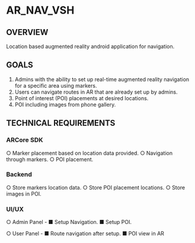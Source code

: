 # AR_NAV_VSH

## OVERVIEW
Location based augmented reality android application for navigation.

## GOALS

1. Admins with the ability to set up real-time augmented reality navigation for a specific area
using markers.
2. Users can navigate routes in AR that are already set up by admins.
3. Point of interest (POI) placements at desired locations.
4. POI including images from phone gallery.

## TECHNICAL REQUIREMENTS

### ARCore SDK

○ Marker placement based on location data provided.
○ Navigation through markers.
○ POI placement.

### Backend

○ Store markers location data.
○ Store POI placement locations.
○ Store images in POI.

### UI/UX

○ Admin Panel -
■ Setup Navigation.
■ Setup POI.

○ User Panel -
■ Route navigation after setup.
■ POI view in AR
